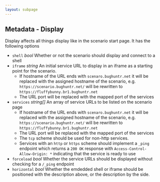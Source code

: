```yaml
---
layout: subpage
---
```


## Metadata - Display

Display affects all things display like in the scenario start page. It has the following options
* `shell` *bool* Whether or not the scenario should display and connect to a shell
* `iframe` *string* An initial service URL to display in an iframe as a starting point for the scenario.
  * If hostname of the URL ends with `scenaro.bughuntr.net` it will be replaced with the assigned hostname of the scenario, e.g. `https://scenario.bughuntr.net/` will be rewritten to `https://fluffybunny.br1.bughuntr.net`
  * The URL port will be replaced with the mapped port of the services
* `services` *string[]* An array of service URLs to be listed on the scenario page
  * If hostname of the URL ends with `scenaro.bughuntr.net` it will be replaced with the assigned hostname of the scenario, e.g. `https://scenario.bughuntr.net/` will be rewritten to `https://fluffybunny.br1.bughuntr.net`
  * The URL port will be replaced with the mapped port of the services
  * The `tcp` scheme should be used for non-http services.
  * Services with an `http` or `https` scheme should implement a `_ping` endpoint which returns a `200 OK` response with `Access-Control-Allow-Origin: *` indicating that the service is ready to use
* `forceload` *bool* Whether the service URLs should be displayed without checking for a `/_ping` endpoint
* `horizontal` *bool* Whether the emdedded shell or iframe should be positioned with the description above, or the description by the side.
